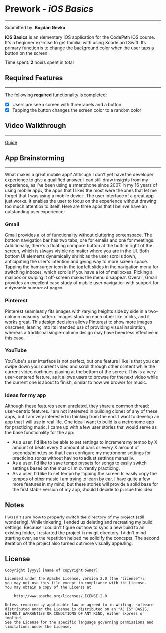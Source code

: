 # Prework - *iOS Basics*
---

Submitted by: **Bogdan Gevko**

**iOS Basics** is an elementary iOS application for the CodePath iOS course. It's a beginner exercise to get familiar with using Xcode and Swift. Its primary function is to change the background color when the user taps a button on the screen.

Time spent: **2** hours spent in total

## Required Features
---

The following **required** functionality is completed:

- [x] Users are see a screen with three labels and a button
- [x] Tapping the button changes the screen color to a random color
 
## Video Walkthrough
---

[Guide](https://www.loom.com/share/33de31558ef94391862af9111de6aafe?sid=41263f2e-4895-4284-b2e2-99440d56ddd2)

## App Brainstorming
---
What makes a great mobile app? Although I don't yet have the developer experience to give a qualified answer, I can still draw insights from my experience, as I've been using a smartphone since 2007. In my 16 years of using mobile apps, the apps that I liked the most were the ones that let me forget that I was using a mobile device. The user interface of a great app just works. It enables the user to focus on the experience without drawing too much attention to itself. Here are three apps that I believe have an outstanding user experience: 

### Gmail
Gmail provides a lot of functionality without cluttering screenspace. The bottom navigation bar has two tabs, one for emails and one for meetings. Additionally, there's a floating compose button at the bottom right of the screen, which is always visible no matter where you are in the UI. Both bottom UI elements dynamically shrink as the user scrolls down, anticipating the user's intention and giving way to more screen space. Tapping the hamburger icon in the top left slides in the navigation menu for switching inboxes, which scrolls if you have a lot of mailboxes. Picking a mailbox or swiping it off-screen makes the menu disappear. Overall, Gmail provides an excellent case study of mobile user navigation with support for a dynamic number of pages.

### Pinterest
Pinterest seamlessly fits images with varying heights side by side in a two-column masonry pattern. Images stack on each other like bricks, and it works great. This design decision allows Pinterest to show more images onscreen, leaning into its intended use of providing visual inspiration, whereas a traditional single-column design may have been less effective in this case.

### YouTube
YouTube's user interface is not perfect, but one feature I like is that you can swipe down your current video and scroll through other content while the current video continues playing at the bottom of the screen. This is a very user-centered feature, as it allows users to browse for the next video while the current one is about to finish, similar to how we browse for music.

### Ideas for my app
Although these features seem unrelated, they share a common thread: user-centric features. I am not interested in building clones of any of these apps, but I am very interested in thinking from the end. I want to develop an app that I will use in real life. One idea I want to build is a metronome app for practicing music. I came up with a few user stories that would serve as the base functionality for the app:
- As a user, I'd like to be able to set settings to increment my tempo by X amount of beats every X amount of bars or every X amount of seconds/minutes so that I can configure my metronome settings for practicing songs without having to adjust settings manually.
- As a user, I'd like to save tempo presets for songs to easily switch settings based on the music I'm currently practicing.
- As a user, I'd like to set tempo by tapping the screen to easily copy the tempos of other music I am trying to learn by ear. 
I have quite a few more features in my mind, but these stories will provide a solid base for the first stable version of my app, should I decide to pursue this idea. 

## Notes
I wasn't sure how to properly switch the directory of my project (still wondering). While tinkering, I ended up deleting and recreating my build settings. Because I couldn't figure out how to sync a new build to an existing folder, I restarted the project in my git directory. I didn't mind starting over, as the repetition helped me solidify the concepts. The second iteration of the project also turned out more visually appealing. 

## License

    Copyright [yyyy] [name of copyright owner]

    Licensed under the Apache License, Version 2.0 (the "License");
    you may not use this file except in compliance with the License.
    You may obtain a copy of the License at

        http://www.apache.org/licenses/LICENSE-2.0

    Unless required by applicable law or agreed to in writing, software
    distributed under the License is distributed on an "AS IS" BASIS,
    WITHOUT WARRANTIES OR CONDITIONS OF ANY KIND, either express or implied.
    See the License for the specific language governing permissions and
    limitations under the License.
